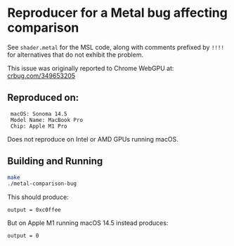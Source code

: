 # Reproducer for a Metal bug affecting comparison

See `shader.metal` for the MSL code, along with comments prefixed by `!!!!`
for alternatives that do not exhibit the problem.

This issue was originally reported to Chrome WebGPU at:
[crbug.com/349653205](https://crbug.com/349653205)

## Reproduced on:

```
 macOS: Sonoma 14.5
 Model Name: MacBook Pro
 Chip: Apple M1 Pro
```

Does not reproduce on Intel or AMD GPUs running macOS.

## Building and Running

```bash
make
./metal-comparison-bug
```

This should produce:
```
output = 0xc0ffee
```

But on Apple M1 running macOS 14.5 instead produces:
```
output = 0
```
